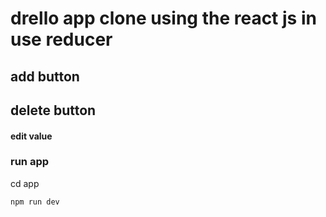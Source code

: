 


# drello app clone using the react js in use reducer
## add button
## delete button 
#### edit value
### run app 

cd app

```
npm run dev 
```
